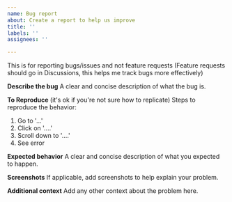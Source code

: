 ```yaml
---
name: Bug report
about: Create a report to help us improve
title: ''
labels: ''
assignees: ''

---
```


This is for reporting bugs/issues and not feature requests (Feature requests should go in Discussions, this helps me track bugs more effectively)

  **Describe the bug**
  A clear and concise description of what the bug is.

  **To Reproduce** (it's ok if you're not sure how to replicate)
  Steps to reproduce the behavior:
  1. Go to '...'
  2. Click on '....'
  3. Scroll down to '....'
  4. See error

  **Expected behavior**
  A clear and concise description of what you expected to happen.

  **Screenshots**
  If applicable, add screenshots to help explain your problem.

  **Additional context**
  Add any other context about the problem here.

